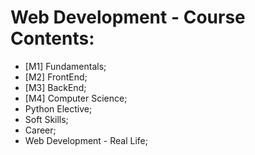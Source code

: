 # Web Development - Course Contents: 

* [M1] Fundamentals; 
* [M2] FrontEnd; 
* [M3] BackEnd; 
* [M4] Computer Science; 
* Python Elective; 
* Soft Skills; 
* Career; 
* Web Development - Real Life; 
